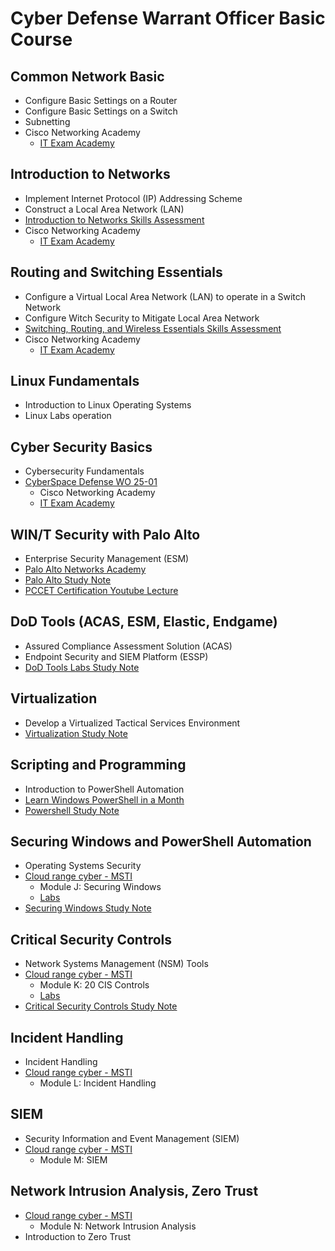 # Cyber Defense Warrant Officer Basic Course

## Common Network Basic

* Configure Basic Settings on a Router
* Configure Basic Settings on a Switch
* Subnetting
* Cisco Networking Academy
  - [IT Exam Academy](https://itexamanswers.net/)

## Introduction to Networks

* Implement Internet Protocol (IP) Addressing Scheme
* Construct a Local Area Network (LAN)
* [Introduction to Networks Skills Assessment](https://itexamanswers.net/hands-on-skills-exam-ccnav7-itn-skills-assessment-answers.html)
* Cisco Networking Academy
  - [IT Exam Academy](https://itexamanswers.net/)

## Routing and Switching Essentials

* Configure a Virtual Local Area Network (LAN) to operate in a Switch Network
* Configure Witch Security to Mitigate Local Area Network
* [Switching, Routing, and Wireless Essentials Skills Assessment](https://itexamanswers.net/hands-on-skills-exam-ccnav7-srwe-skills-assessment-answers.html)
* Cisco Networking Academy
  - [IT Exam Academy](https://itexamanswers.net/)

## Linux Fundamentals

* Introduction to Linux Operating Systems
* Linux Labs operation

## Cyber Security Basics

* Cybersecurity Fundamentals
* [CyberSpace Defense WO 25-01](https://github.com/SEUNGHO-Y00/ProfessionalStudy/blob/main/WOBC/CyberSpaceDefense.md)
  - Cisco Networking Academy
  - [IT Exam Academy](https://itexamanswers.net/ccna-cybersecurity-operations-cyber-ops-v1-1-exam-answers.html)

## WIN/T Security with Palo Alto

* Enterprise Security Management (ESM)
* [Palo Alto Networks Academy](https://paloaltonetworksacademy.net/)
* [Palo Alto Study Note](https://github.com/SEUNGHO-Y00/ProfessionalStudy/blob/main/WOBC/PaloAlto.md)
* [PCCET Certification Youtube Lecture](https://youtu.be/bKU4VShdPuY?si=FteWn-qWFnk0FIAm)

## DoD Tools (ACAS, ESM, Elastic, Endgame)

* Assured Compliance Assessment Solution (ACAS)
* Endpoint Security and SIEM Platform (ESSP)
* [DoD Tools Labs Study Note](https://github.com/SEUNGHO-Y00/ProfessionalStudy/blob/main/WOBC/DoDToolsLabs.md)

## Virtualization

* Develop a Virtualized Tactical Services Environment
* [Virtualization Study Note](https://github.com/SEUNGHO-Y00/ProfessionalStudy/blob/main/WOBC/Virtualization.md)

## Scripting and Programming

* Introduction to PowerShell Automation
* [Learn Windows PowerShell in a Month](https://www.youtube.com/playlist?list=PL6D474E721138865A)
* [Powershell Study Note](https://github.com/SEUNGHO-Y00/ProfessionalStudy/blob/main/WOBC/PowerShell.md)

## Securing Windows and PowerShell Automation

* Operating Systems Security
* [Cloud range cyber - MSTI](https://certification.cloudrangecyber.com/)
  - Module J: Securing Windows
  - [Labs](https://github.com/SEUNGHO-Y00/ProfessionalStudy/blob/main/WOBC/SecuringWindowsLabs.md)
* [Securing Windows Study Note](https://github.com/SEUNGHO-Y00/ProfessionalStudy/blob/main/WOBC/SecuringWindows.md)

## Critical Security Controls

* Network Systems Management (NSM) Tools
* [Cloud range cyber - MSTI](https://certification.cloudrangecyber.com/)
  - Module K: 20 CIS Controls
  - [Labs](https://github.com/SEUNGHO-Y00/ProfessionalStudy/blob/main/WOBC/NSMLabs.md)
* [Critical Security Controls Study Note]()

## Incident Handling

* Incident Handling
* [Cloud range cyber - MSTI](https://certification.cloudrangecyber.com/)
  - Module L: Incident Handling

## SIEM

* Security Information and Event Management (SIEM)
* [Cloud range cyber - MSTI](https://certification.cloudrangecyber.com/)
  - Module M: SIEM

 ## Network Intrusion Analysis, Zero Trust

* [Cloud range cyber - MSTI](https://certification.cloudrangecyber.com/)
  - Module N: Network Intrusion Analysis
* Introduction to Zero Trust
